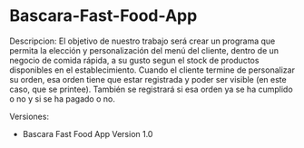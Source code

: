 # Bascara-Fast-Food-App
Descripcion: El objetivo de nuestro trabajo será crear un programa que permita la elección y personalización del menú del cliente, dentro de un negocio de comida rápida, a su gusto segun el stock de productos disponibles en el establecimiento. Cuando el cliente termine de personalizar su orden, esa orden tiene que estar registrada y poder ser visible (en este caso, que se printee). También se registrará si esa orden ya se ha cumplido o no y si se ha pagado o no.

Versiones:
- Bascara Fast Food App Version 1.0

